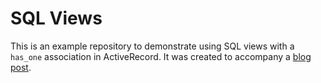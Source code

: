 # SQL Views

This is an example repository to demonstrate
using SQL views with a `has_one` association in
ActiveRecord. It was created to accompany a [blog
post](http://blog.hashrocket.com/posts/sql-views-and-activerecord).
